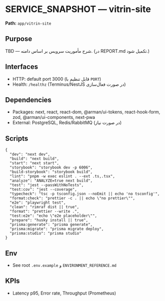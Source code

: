 # SERVICE_SNAPSHOT — vitrin-site

**Path:** `app/vitrin-site`

## Purpose
TBD — شرح مأموریت سرویس بر اساس دامنه. (در REPORT.md تکمیل شود.)

## Interfaces
- HTTP: default port 3000 (قابل تنظیم با `PORT`)
- Health: `/healthz` (Terminus/NestJS در صورت فعال‌سازی)

## Dependencies
- Packages: next, react, react-dom, @arman/ui-tokens, react-hook-form, zod, @arman/ui-components, next-pwa
- External: PostgreSQL, Redis/RabbitMQ (در صورت نیاز)

## Scripts
```
{
  "dev": "next dev",
  "build": "next build",
  "start": "next start",
  "storybook": "storybook dev -p 6006",
  "build-storybook": "storybook build",
  "lint": "pnpm -w exec eslint . --ext .ts,.tsx",
  "analyze": "ANALYZE=true next build",
  "test": "jest --passWithNoTests",
  "test:cov": "jest --coverage",
  "typecheck": "tsc -p tsconfig.json --noEmit || echo 'no tsconfig'",
  "format:check": "prettier -c . || echo \"no prettier\"",
  "e2e": "playwright test",
  "clean": "rimraf dist || true",
  "format": "prettier --write .",
  "test:e2e": "echo \"e2e placeholder\"",
  "prepare": "husky install || true",
  "prisma:generate": "prisma generate",
  "prisma:migrate": "prisma migrate deploy",
  "prisma:studio": "prisma studio"
}
```

## Env
- See root `.env.example` و `ENVIRONMENT_REFERENCE.md`

## KPIs
- Latency p95, Error rate, Throughput (Prometheus)
